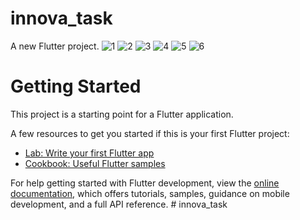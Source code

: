 # innova_task

A new Flutter project.
![1](https://github.com/raihansikdar/innova_task/assets/62495168/f4f6c428-c6cd-42a7-b6d8-e0b3ea5200ac)
![2](https://github.com/raihansikdar/innova_task/assets/62495168/44066905-e1ab-4c9e-a2ed-8717bc9e422a)
![3](https://github.com/raihansikdar/innova_task/assets/62495168/33909d7e-e991-43b7-a0cb-e1ec07895648)
![4](https://github.com/raihansikdar/innova_task/assets/62495168/d4a12a88-a56f-4bdb-a7b5-db4323b0514a)
![5](https://github.com/raihansikdar/innova_task/assets/62495168/6cd44a6b-8acc-43e8-8954-6be32a104573)
![6](https://github.com/raihansikdar/innova_task/assets/62495168/d7d4e3c2-c005-48df-a6bb-e09dadcdfc63)




# Getting Started

This project is a starting point for a Flutter application.

A few resources to get you started if this is your first Flutter project:

- [Lab: Write your first Flutter app](https://docs.flutter.dev/get-started/codelab)
- [Cookbook: Useful Flutter samples](https://docs.flutter.dev/cookbook)

For help getting started with Flutter development, view the
[online documentation](https://docs.flutter.dev/), which offers tutorials,
samples, guidance on mobile development, and a full API reference.
#   i n n o v a _ t a s k 
 
 
